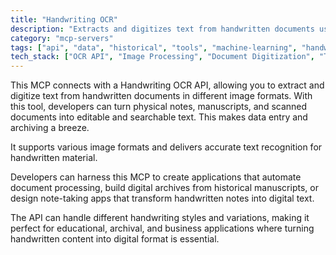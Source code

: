 ```yaml
---
title: "Handwriting OCR"
description: "Extracts and digitizes text from handwritten documents using OCR API, converting physical notes into editable text."
category: "mcp-servers"
tags: ["api", "data", "historical", "tools", "machine-learning", "handwriting-recognition", "document-processing"]
tech_stack: ["OCR API", "Image Processing", "Document Digitization", "Text Recognition"]
---
```


This MCP connects with a Handwriting OCR API, allowing you to extract and digitize text from handwritten documents in different image formats. With this tool, developers can turn physical notes, manuscripts, and scanned documents into editable and searchable text. This makes data entry and archiving a breeze.

It supports various image formats and delivers accurate text recognition for handwritten material. 

Developers can harness this MCP to create applications that automate document processing, build digital archives from historical manuscripts, or design note-taking apps that transform handwritten notes into digital text.

The API can handle different handwriting styles and variations, making it perfect for educational, archival, and business applications where turning handwritten content into digital format is essential.